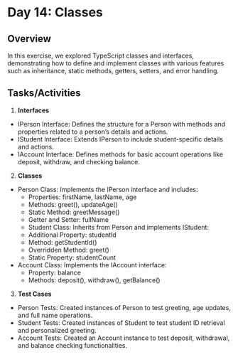 # Day 14: Classes

## Overview

In this exercise, we explored TypeScript classes and interfaces, demonstrating how to define and implement classes with various features such as inheritance, static methods, getters, setters, and error handling.

## Tasks/Activities

1. **Interfaces**

- IPerson Interface: Defines the structure for a Person with methods and properties related to a person’s details and actions.
- IStudent Interface: Extends IPerson to include student-specific details and actions.
- IAccount Interface: Defines methods for basic account operations like deposit, withdraw, and checking balance.

2. **Classes**

- Person Class: Implements the IPerson interface and includes:
  - Properties: firstName, lastName, age
  - Methods: greet(), updateAge()
  - Static Method: greetMessage()
  - Getter and Setter: fullName
  - Student Class: Inherits from Person and implements IStudent:
  - Additional Property: studentId
  - Method: getStudentId()
  - Overridden Method: greet()
  - Static Property: studentCount
- Account Class: Implements the IAccount interface:
  - Property: balance
  - Methods: deposit(), withdraw(), getBalance()

3. **Test Cases**

- Person Tests: Created instances of Person to test greeting, age updates, and full name operations.
- Student Tests: Created instances of Student to test student ID retrieval and personalized greeting.
- Account Tests: Created an Account instance to test deposit, withdrawal, and balance checking functionalities.
